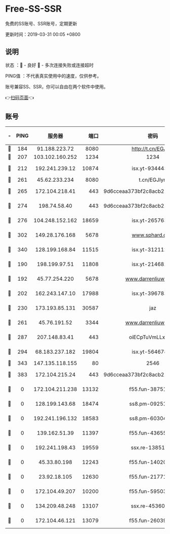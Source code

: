 # Free-SS-SSR

免费的SS账号、SSR账号，定期更新

更新时间：2019-03-31 00:05 +0800

## 说明

状态     ：🙂 - 良好 🙁 - 多次连接失败或连接超时

PING值   ：不代表真实使用中的速度，仅供参考。

账号兼容SS、SSR，你可以自由在两个软件中使用。

👉[扫码页面](https://liesauer.github.io/Free-SS-SSR/)👈

## 账号

|-|PING|服务器|端口|密码|加密方式|区域|
|:----:|:----:|:-----:|-----:|:----:|:----:|:----:|
|🙂|184|91.188.223.72|8080|http://t.cn/EGJIyrl|rc4-md5|RU|
|🙂|207|103.102.160.252|1234|1234|rc4-md5|JP|
|🙂|212|192.241.239.12|10874|isx.yt-93444361|aes-256-cfb|US|
|🙂|261|45.62.233.234|8080|t.cn/EGJIyrl|rc4-md5|CA|
|🙂|265|172.104.218.41|443|9d6cceaa373bf2c8acb22e60b6a58be6|aes-256-cfb|US|
|🙂|274|198.74.58.40|443|9d6cceaa373bf2c8acb22e60b6a58be6|aes-256-cfb|US|
|🙂|276|104.248.152.162|18659|isx.yt-26576357|aes-256-cfb|SG|
|🙂|302|149.28.176.168|5678|www.sphard.com|aes-256-cfb|AU|
|🙂|340|128.199.168.84|11515|isx.yt-31211205|aes-256-cfb|SG|
|🙂|190|198.199.97.51|11808|isx.yt-21468252|aes-256-cfb|US|
|🙂|192|45.77.254.220|5678|www.darrenliuwei.com|aes-256-cfb|SG|
|🙂|202|162.243.147.10|17988|isx.yt-39678389|aes-256-cfb|US|
|🙂|230|173.193.85.131|30587|jaz|aes-256-cfb|US|
|🙂|261|45.76.191.52|3344|www.darrenliuwei.com|aes-256-cfb|JP|
|🙂|287|207.148.83.41|443|oiECpTuVmLLxk4Ts|aes-256-cfb|AU|
|🙂|294|68.183.237.182|19804|isx.yt-56467810|aes-256-cfb|SG|
|🙂|343|147.135.118.155|80|2546|chacha20|US|
|🙁|383|172.104.215.24|443|9d6cceaa373bf2c8acb22e60b6a58be6|aes-256-cfb|US|
|🙁|0|172.104.211.238|13132|f55.fun-38751809|aes-256-cfb|US|
|🙁|0|128.199.143.68|18474|ss8.pm-09251863|aes-256-cfb|SG|
|🙁|0|192.241.196.132|18583|ss8.pm-60304703|aes-256-cfb|US|
|🙁|0|139.162.51.39|11397|f55.fun-43655311|aes-256-cfb|SG|
|🙁|0|192.241.198.43|19559|ssx.re-13851105|aes-256-cfb|US|
|🙁|0|45.33.80.198|12243|f55.fun-14020939|aes-256-cfb|US|
|🙁|0|23.92.18.105|12630|f55.fun-21771517|aes-256-cfb|US|
|🙁|0|172.104.49.207|10200|f55.fun-59503435|aes-256-cfb|SG|
|🙁|0|134.209.48.248|13107|ssx.re-45360921|aes-256-cfb|US|
|🙁|0|172.104.46.121|13079|f55.fun-26039696|aes-256-cfb|SG|

